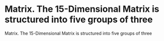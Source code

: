 # Matrix. The 15-Dimensional Matrix is structured into five groups of three

Matrix. The 15-Dimensional Matrix is structured into five groups of three